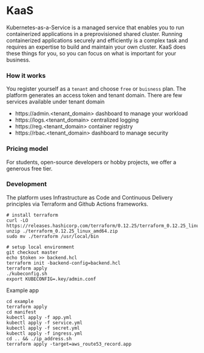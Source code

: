 # KaaS
Kubernetes-as-a-Service is a managed service that enables you to run containerized applications in a preprovisioned shared cluster. Running containerized applications securely and efficiently is a complex task and requires an expertise to build and maintain your own cluster. KaaS does these things for you, so you can focus on what is important for your business.

### How it works
You register yourself as a `tenant` and choose `free` or `buisness` plan. The platform generates an access token and tenant domain. There are few services available under tenant domain
 - https://admin.<tenant_domain> dashboard to manage your workload
 - https://logs.<tenant_domain> centralized logging
 - https://reg.<tenant_domain> container registry
 - https://rbac.<tenant_domain> dashboard to manage security

### Pricing model
For students, open-source developers or hobby projects, we offer a generous free tier.

### Development
The platform uses Infrastructure as Code and Continuous Delivery principles via Terraform and Github Actions frameworks.
```
# install terraform
curl -LO https://releases.hashicorp.com/terraform/0.12.25/terraform_0.12.25_linux_amd64.zip
unzip ./terraform_0.12.25_linux_amd64.zip
sudo mv ./terraform /usr/local/bin

# setup local environment
git checkout master
echo $token >> backend.hcl
terraform init -backend-config=backend.hcl
terraform apply
./kubeconfig.sh
export KUBECONFIG=.key/admin.conf
```
Example app
```
cd example
terraform apply
cd manifest
kubectl apply -f app.yml
kubectl apply -f service.yml
kubectl apply -f secret.yml
kubectl apply -f ingress.yml
cd .. && ./ip_address.sh
terraform apply -target=aws_route53_record.app
```
